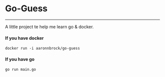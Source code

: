 # Go-Guess
---
A little project te help me learn go & docker.

#### If you have docker

```
docker run -i aaronnbrock/go-guess
```

#### If you have go

```
go run main.go
```

